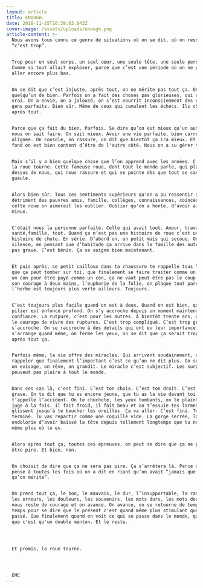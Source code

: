 ```yaml
---
layout: article
title: ENOUGH.
date: 2018-11-25T16:39:03.843Z
cover-image: /assets/uploads/enough.png
article-content: >-
  Nous avons tous connu ce genre de situations où on se dit, où on ressent que
  “c’est trop”.


  Trop pour un seul corps, un seul cœur, une seule tête, une seule personne.
  Comme si tout allait exploser, parce que c’est une période où on ne peut pas
  aller encore plus bas.


  On se dit que c’est injuste, après tout, on ne mérite pas tout ça. On est
  quelqu’un de bien. Parfois on a fait des choses pas glorieuses, oui c'est
  vrai. On a envié, on a jalousé, on s’est nourrit inconsciemment des échecs des
  gens parfaits. Bien sûr. Même de ceux qui cumulent les échecs. Ils cherchent
  après tout. 


  Parce que ça fait du bien. Parfois. Se dire qu’on est mieux qu’un autre, que
  nous on sait faire. On sait mieux. Avoir une vie parfaite, bien carrée, bien
  alignée. On console, on rassure, on dit que bientôt ça ira mieux. Et puis au
  fond on est bien content d’être de l'autre côté. Nous on a su gérer tout ça. 


  Mais s’il y a bien quelque chose que l’on apprend avec les années. C’est que
  la roue tourne. Cette fameuse roue, dont tout le monde parle, qui plane au
  dessus de nous, qui nous rassure et qui se pointe dès que tout se casse la
  gueule. 


  Alors bien sûr. Tous ces sentiments supérieurs qu'on a pu ressentir au
  détriment des pauvres amis, famille, collèges, connaissances, coincés sous
  cette roue on aimerait les oublier. Oublier qu'on a honte, d'avoir aimé être
  mieux.


  C’était nous la personne parfaite. Celle qui avait tout. Amour, travail,
  santé,famille, tout. Quand ça n’est pas une histoire de roue c’est une
  histoire de chute. En série. D’abord un, un petit mais qui secoue. On gère. En
  silence, en pensant que d’habitude ça arrive dans la famille des autres. C’est
  pas grave. C’est bénin. Ça se soigne bien maintenant. 


  Et puis après, ce petit cailloux dans ta chaussure te rappelle tous les jours
  que ça peut tomber sur toi, que finalement se faire traiter comme un con par
  un con pour être payé comme un con, ça ne vaut peut être pas le coup. On prend
  son courage à deux mains, l’euphorie de la folie, on plaque tout parce que
  l’herbe est toujours plus verte ailleurs. Toujours. 


  C’est toujours plus facile quand on est à deux. Quand on est bien, quand le
  pilier est enfoncé profond. On s’y accroche depuis un moment maintenant, on a
  confiance. La rutpure, c’est pour les autres. À bientôt trente ans, on a plus
  le courage de vivre des ruptures. C’est trop compliqué. C’est trop grave. On
  s’accroche. On se raccroche à des details qui ont eu leur importance. Ça
  s’arrange quand même, on ferme les yeux, on se dit que ça serait trop bête,
  après tout ça. 


  Parfois même, la vie offre des miracles. Qui arrivent soudainement, comme pour
  rappeler que finalement l’important c’est ce qu’on ne dit plus. On se réjouit,
  on evisage, on rêve, on grandit. Le miracle c’est subjectif. Les surprises ne
  peuveut pas plaire à tout le monde.


  Dans ces cas là, c’est fini. C’est ton choix. C’est ton droit. C’est pas
  grave. On te dit que tu es encore jeune, que tu as la vie devant toi. On
  t’appelle l’accident. On te chuchote, les yeux tombants, on te plaint et on te
  juge à la fois. Il fait froid, il fait beau et on t’essuie tes larmes qui
  glissent jusqu’à te boucher les oreilles. Ça va aller. C’est fini. Tout est
  terminé. Tu vas repartir comme une coquille vide. La gorge serrée, la nuque
  endolorie d’avoir baissé la tête depuis tellement longtemps que tu ne sais
  même plus où tu es.


  Alors après tout ça, toutes ces épreuves, on peut se dire que ça ne peut pas
  être pire. Et bien, non. 


  On choisit de dire que ça ne sera pas pire. Ça s’arrêtera là. Parce qu’on
  pense à toutes les fois où on a dit en riant qu’on avait “jamais que la vie
  qu’on mérite”. 


  On prend tout ça, le bon, le mauvais, le dur, l’insupportable, la rancoeur,
  les erreurs, les douleurs, les souvenirs, les mots durs, les mots doux, ce qui
  nous reste de courage et on avance. On avance, on se retourne de temps en
  temps pour se dire que le présent c'est quand même plus stimulant que le
  passé. Que finalement quand on voit ce qui se passe dans le monde, qu'est ce
  que c'est qu'un double menton. Et le reste.




  Et promis, la roue tourne.




  EMC
---
```


